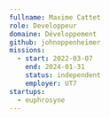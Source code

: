 ```yaml
---
fullname: Maxime Cattet
role: Developpeur
domaine: Développement
github: johnoppenheimer
missions:
  - start: 2022-03-07
    end: 2024-01-31
    status: independent
    employer: UT7
startups:
  - euphrosyne
---
```


